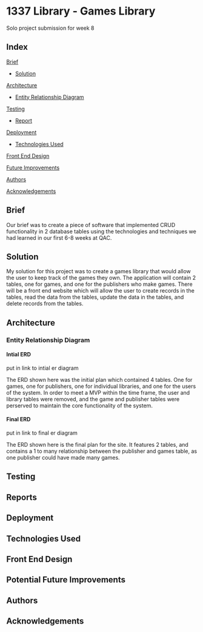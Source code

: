 # 1337 Library - Games Library



<p>Solo project submission for week 8</p>



## Index

[Brief](#brief) 

* [Solution](#solution) 



[Architecture](#architecture)

* [Entity Relationship Diagram](#erd) 



[Testing](#testing)

* [Report](#report) 



[Deployment](#deployment)

* [Technologies Used](#techused)



[Front End Design](#fedesign)



[Future Improvements](#improvements)



[Authors](#authors)



[Acknowledgements](#acknowledgements)



<a name="brief"></a>


## Brief



<p>Our brief was to create a piece of software that implemented CRUD functionality in 2 database tables using the technologies and techniques we had learned in our first 6-8 weeks at QAC.</p>


<a name="solution"></a>


## Solution

<p>My solution for this project was to create a games library that would allow the user to keep track of the games they own. The application will contain 2 tables, one for games, and one for the publishers who make games. There will be a front end website which will allow the user to create records in the tables, read the data from the tables, update the data in the tables, and delete records from the tables.</p>

<a name="architecture"></a>


## Architecture

<a name="erd"></a>


### Entity Relationship Diagram

#### Intial ERD

<p>put in link to intial er diagram</p>

<p>The ERD shown here was the initial plan which contained 4 tables. One for games, one for publishers, one for individual libraries, and one for the users of the system. In order to meet a MVP within the time frame, the user and library tables were removed, and the game and publisher tables were perserved to maintain the core functionality of the system.</p>

#### Final ERD

<p>put in link to final er diagram</p>

<p>The ERD shown here is the final plan for the site. It features 2 tables, and contains a 1 to many relationship between the publisher and games table, as one publisher could have made many games.</p>

<a name="testing"></a>


## Testing

<a name="report"></a>


## Reports

<a name="deployment"></a>


## Deployment

<a name="techused"></a>


## Technologies Used

<a name="fedesign"></a>


## Front End Design

<a name="improvements"></a>


## Potential Future Improvements

<a name="authors"></a>


## Authors

<a name="acknowledgements"></a>


## Acknowledgements